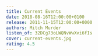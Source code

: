 ```yaml
---
title: Current Events
date: 2018-08-16T12:00:00+0100
release: 2011-11-15T12:00:00+0000
authors: Mitch Murder
listen_of: 32DCg73oLWQNvWwXvi6fIs
cover: current-events.jpg
rating: 4.5
---
```

